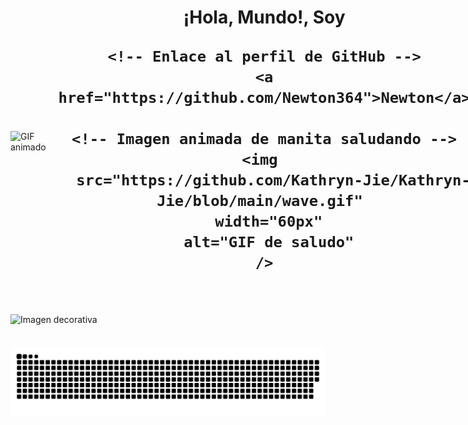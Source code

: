 <!-- Contenedor principal -->
<div style="display: flex; align-items: center;">

  <!-- GIF animado alineado a la izquierda -->
  <img 
    src="https://media.giphy.com/media/ieyl9zmCjO4b4t6qoY/giphy.gif" 
    width="230" 
    alt="GIF animado" 
    style="margin-right: 20px;"
  />

  <!-- Contenido del encabezado centrado -->
  <h1 style="text-align: center; flex: 1;">  
    <!-- Texto de saludo -->
    ¡Hola, Mundo!, Soy

    <!-- Enlace al perfil de GitHub -->
    <a href="https://github.com/Newton364">Newton</a>  

    <!-- Imagen animada de manita saludando -->
    <img 
      src="https://github.com/Kathryn-Jie/Kathryn-Jie/blob/main/wave.gif" 
      width="60px" 
      alt="GIF de saludo" 
    />
  </h1>

</div>


<!-- Contenedor de la imagen decorativa -->
<div style="display: flex; justify-content: space-between; align-items: center; margin-top: 20px;">
  <picture>
    <img 
      align="right" 
      src="https://github.com/7oSkaaa/7oSkaaa/blob/main/Images/Right_Side.gif?raw=true" 
      width="250px" 
      alt="Imagen decorativa" 
    />
  </picture>
</div>

<!-- Espaciado para separar elementos -->
<br/>

<!-- Snake Game en una sección independiente -->
<div style="margin-top: 20px;">
  <picture>
    <source 
      media="(prefers-color-scheme: dark)" 
      srcset="https://raw.githubusercontent.com/itsmeshibintmz/itsmeshibintmz/8c4c442a1c6a6c7b963e5d473e5aec52c42b5ea3/github-contribution-grid-snake-sissa.svg"
    />
    <source 
      media="(prefers-color-scheme: light)" 
      srcset="https://raw.githubusercontent.com/itsmeshibintmz/itsmeshibintmz/8c4c442a1c6a6c7b963e5d473e5aec52c42b5ea3/github-contribution-grid-snake-sissa-white.svg"
    />
    <img 
      src="https://raw.githubusercontent.com/itsmeshibintmz/itsmeshibintmz/8c4c442a1c6a6c7b963e5d473e5aec52c42b5ea3/github-contribution-grid-snake-sissa.svg" 
      alt="Snake Game" 
    />
  </picture>
</div>
